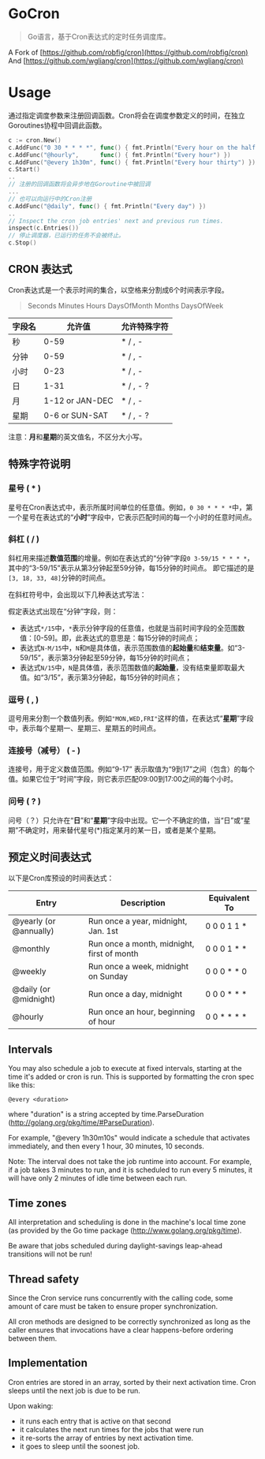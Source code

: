 # GoCron

> Go语言，基于Cron表达式的定时任务调度库。

A Fork of [https://github.com/robfig/cron](https://github.com/robfig/cron) And [https://github.com/wgliang/cron](https://github.com/wgliang/cron)

# Usage

通过指定调度参数来注册回调函数。Cron将会在调度参数定义的时间，在独立Goroutines协程中回调此函数。

```go
c := cron.New()
c.AddFunc("0 30 * * * *", func() { fmt.Println("Every hour on the half hour") })
c.AddFunc("@hourly",      func() { fmt.Println("Every hour") })
c.AddFunc("@every 1h30m", func() { fmt.Println("Every hour thirty") })
c.Start()
..
// 注册的回调函数将会异步地在Goroutine中被回调
...
// 也可以向运行中的Cron注册
c.AddFunc("@daily", func() { fmt.Println("Every day") })
..
// Inspect the cron job entries' next and previous run times.
inspect(c.Entries())
// 停止调度器，已运行的任务不会被终止。
c.Stop()
```

## CRON 表达式

Cron表达式是一个表示时间的集合，以空格来分割成6个时间表示字段。

> Seconds Minutes Hours DaysOfMonth Months DaysOfWeek

字段名 | 允许值           | 允许特殊字符
------| --------------  | --------------------------
秒    | 0-59            | * / , -
分钟  | 0-59            | * / , -
小时  | 0-23            | * / , -
日    | 1-31            | * / , - ?
月    | 1-12 or JAN-DEC | * / , -
星期  | 0-6 or SUN-SAT  | * / , - ?

注意：**月**和**星期**的英文值名，不区分大小写。

## 特殊字符说明

### 星号 ( * )

星号在Cron表达式中，表示所属时间单位的任意值。例如，`0 30 * * * *`中，第一个星号在表达式的“**小时**”字段中，它表示匹配时间的每一个小时的任意时间点。


### 斜杠 ( / )

斜杠用来描述**数值范围**的增量。例如在表达式的“分钟”字段`0 3-59/15 * * * *`，其中的“3-59/15”表示从第3分钟起至59分钟，每15分钟的时间点。
即它描述的是`[3, 18, 33, 48]`分钟的时间点。

在斜杠符号中，会出现以下几种表达式写法：

假定表达式出现在“分钟”字段，则：

- 表达式`*/15`中，`*`表示分钟字段的任意值，也就是当前时间字段的全范围数值：\[0-59\]。即，此表达式的意思是：每15分钟的时间点；
- 表达式`N-M/15`中，`N`和`M`是具体值，表示范围数值的**起始量**和**结束量**。如“3-59/15”，表示第3分钟起至59分钟，每15分钟的时间点；
- 表达式`N/15`中，`N`是具体值，表示范围数值的**起始量**，没有结束量即取最大值。如“3/15”，表示第3分钟起，每15分钟的时间点；

### 逗号 ( , )

逗号用来分割一个数值列表。例如`"MON,WED,FRI"`这样的值，在表达式“**星期**”字段中，表示每个星期一、星期三、星期五的时间点。

### 连接号（减号） ( - )

连接号，用于定义数值范围。例如“9-17” 表示取值为“9到17”之间（包含）的每个值。如果它位于“时间”字段，则它表示匹配09:00到17:00之间的每个小时。

### 问号 ( ? )

问号（？）只允许在“**日**”和“**星期**”字段中出现。它一个不确定的值，当“日”或“星期”不确定时，用来替代星号(\*)指定某月的某一日，或者是某个星期。

## 预定义时间表达式

以下是Cron库预设的时间表达式：

Entry                  | Description                                | Equivalent To
-----                  | -----------                                | -------------
@yearly (or @annually) | Run once a year, midnight, Jan. 1st        | 0 0 0 1 1 *
@monthly               | Run once a month, midnight, first of month | 0 0 0 1 * *
@weekly                | Run once a week, midnight on Sunday        | 0 0 0 * * 0
@daily (or @midnight)  | Run once a day, midnight                   | 0 0 0 * * *
@hourly                | Run once an hour, beginning of hour        | 0 0 * * * *

## Intervals

You may also schedule a job to execute at fixed intervals, starting at the time it's added
or cron is run. This is supported by formatting the cron spec like this:

    @every <duration>

where "duration" is a string accepted by time.ParseDuration
(http://golang.org/pkg/time/#ParseDuration).

For example, "@every 1h30m10s" would indicate a schedule that activates immediately,
and then every 1 hour, 30 minutes, 10 seconds.

Note: The interval does not take the job runtime into account.  For example,
if a job takes 3 minutes to run, and it is scheduled to run every 5 minutes,
it will have only 2 minutes of idle time between each run.

## Time zones

All interpretation and scheduling is done in the machine's local time zone (as
provided by the Go time package (http://www.golang.org/pkg/time).

Be aware that jobs scheduled during daylight-savings leap-ahead transitions will
not be run!

## Thread safety

Since the Cron service runs concurrently with the calling code, some amount of
care must be taken to ensure proper synchronization.

All cron methods are designed to be correctly synchronized as long as the caller
ensures that invocations have a clear happens-before ordering between them.

## Implementation

Cron entries are stored in an array, sorted by their next activation time.  Cron
sleeps until the next job is due to be run.

Upon waking:
 - it runs each entry that is active on that second
 - it calculates the next run times for the jobs that were run
 - it re-sorts the array of entries by next activation time.
 - it goes to sleep until the soonest job.
